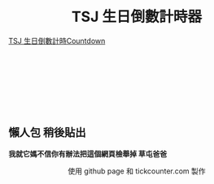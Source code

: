 <link rel="stylesheet" href="https://cdn.jsdelivr.net/npm/bootstrap@4.5.3/dist/css/bootstrap.min.css" integrity="sha384-TX8t27EcRE3e/ihU7zmQxVncDAy5uIKz4rEkgIXeMed4M0jlfIDPvg6uqKI2xXr2" crossorigin="anonymous">


<br>
<br>
<center> <h1> TSJ 生日倒數計時器 </h1> </center>
<div data-type="countdown" data-id="2247159" class="tickcounter" style="width: 100%; position: relative; padding-bottom: 25%"><a href="//www.tickcounter.com/countdown/2247159/tsj" title="TSJ 生日倒數計時">TSJ 生日倒數計時</a><a href="//www.tickcounter.com/" title="Countdown">Countdown</a></div><script>(function(d, s, id) { var js, pjs = d.getElementsByTagName(s)[0]; if (d.getElementById(id)) return; js = d.createElement(s); js.id = id; js.src = "//www.tickcounter.com/static/js/loader.js"; pjs.parentNode.insertBefore(js, pjs); }(document, "script", "tickcounter-sdk"));</script>


## 懶人包 稍後貼出

**我就它媽不信你有辦法把這個網頁檢舉掉 草屯爸爸**

<center> 使用 github page 和 tickcounter.com 製作  </center>
